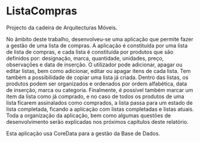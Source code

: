 # ListaCompras

Projecto da cadeira de Arquitecturas Móveis.

No âmbito deste trabalho, desenvolveu-se uma aplicação que
permite fazer a gestão de uma lista de compras.
A aplicação é constituída por uma lista de lista de compras, e cada
lista é constituída por produtos que são definidos por: designação,
marca, quantidade, unidades, preço, observações e data de inserção.
O utilizador pode adicionar, apagar ou editar listas, bem como
adicionar, editar ou apagar itens de cada lista. Tem também a
possibilidade de copiar uma lista já criada. Dentro das listas, os
produtos podem ser organizados e ordenados por ordem alfabética,
data de inserção, marca ou categoria.
Finalmente, é possível também marcar um item da lista como já
comprado, e no caso de todos os produtos de uma lista ficarem
assinalados como comprados, a lista passa para um estado de lista
completada, ficando a aplicação com listas completadas e listas atuais.
Toda a organização da aplicação, bem como algumas questões de
desenvolvimento serão explicadas nos próximos capítulos deste
relatório.

Esta aplicação usa CoreData para a gestão da Base de Dados.
